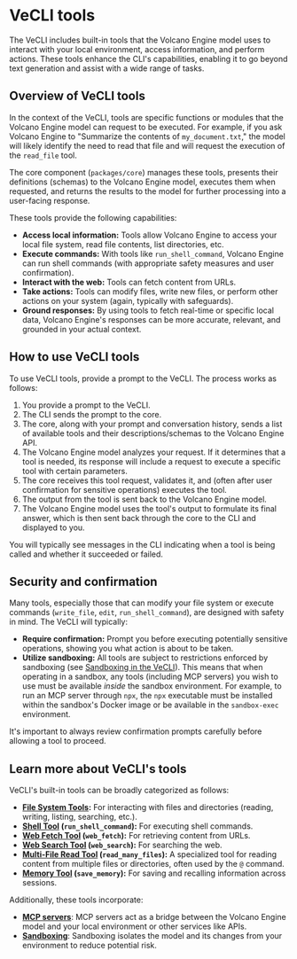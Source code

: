 # VeCLI tools

The VeCLI includes built-in tools that the Volcano Engine model uses to interact with your local environment, access information, and perform actions. These tools enhance the CLI's capabilities, enabling it to go beyond text generation and assist with a wide range of tasks.

## Overview of VeCLI tools

In the context of the VeCLI, tools are specific functions or modules that the Volcano Engine model can request to be executed. For example, if you ask Volcano Engine to "Summarize the contents of `my_document.txt`," the model will likely identify the need to read that file and will request the execution of the `read_file` tool.

The core component (`packages/core`) manages these tools, presents their definitions (schemas) to the Volcano Engine model, executes them when requested, and returns the results to the model for further processing into a user-facing response.

These tools provide the following capabilities:

- **Access local information:** Tools allow Volcano Engine to access your local file system, read file contents, list directories, etc.
- **Execute commands:** With tools like `run_shell_command`, Volcano Engine can run shell commands (with appropriate safety measures and user confirmation).
- **Interact with the web:** Tools can fetch content from URLs.
- **Take actions:** Tools can modify files, write new files, or perform other actions on your system (again, typically with safeguards).
- **Ground responses:** By using tools to fetch real-time or specific local data, Volcano Engine's responses can be more accurate, relevant, and grounded in your actual context.

## How to use VeCLI tools

To use VeCLI tools, provide a prompt to the VeCLI. The process works as follows:

1.  You provide a prompt to the VeCLI.
2.  The CLI sends the prompt to the core.
3.  The core, along with your prompt and conversation history, sends a list of available tools and their descriptions/schemas to the Volcano Engine API.
4.  The Volcano Engine model analyzes your request. If it determines that a tool is needed, its response will include a request to execute a specific tool with certain parameters.
5.  The core receives this tool request, validates it, and (often after user confirmation for sensitive operations) executes the tool.
6.  The output from the tool is sent back to the Volcano Engine model.
7.  The Volcano Engine model uses the tool's output to formulate its final answer, which is then sent back through the core to the CLI and displayed to you.

You will typically see messages in the CLI indicating when a tool is being called and whether it succeeded or failed.

## Security and confirmation

Many tools, especially those that can modify your file system or execute commands (`write_file`, `edit`, `run_shell_command`), are designed with safety in mind. The VeCLI will typically:

- **Require confirmation:** Prompt you before executing potentially sensitive operations, showing you what action is about to be taken.
- **Utilize sandboxing:** All tools are subject to restrictions enforced by sandboxing (see [Sandboxing in the VeCLI](../sandbox.md)). This means that when operating in a sandbox, any tools (including MCP servers) you wish to use must be available _inside_ the sandbox environment. For example, to run an MCP server through `npx`, the `npx` executable must be installed within the sandbox's Docker image or be available in the `sandbox-exec` environment.

It's important to always review confirmation prompts carefully before allowing a tool to proceed.

## Learn more about VeCLI's tools

VeCLI's built-in tools can be broadly categorized as follows:

- **[File System Tools](./file-system.md):** For interacting with files and directories (reading, writing, listing, searching, etc.).
- **[Shell Tool](./shell.md) (`run_shell_command`):** For executing shell commands.
- **[Web Fetch Tool](./web-fetch.md) (`web_fetch`):** For retrieving content from URLs.
- **[Web Search Tool](./web-search.md) (`web_search`):** For searching the web.
- **[Multi-File Read Tool](./multi-file.md) (`read_many_files`):** A specialized tool for reading content from multiple files or directories, often used by the `@` command.
- **[Memory Tool](./memory.md) (`save_memory`):** For saving and recalling information across sessions.

Additionally, these tools incorporate:

- **[MCP servers](./mcp-server.md)**: MCP servers act as a bridge between the Volcano Engine model and your local environment or other services like APIs.
- **[Sandboxing](../sandbox.md)**: Sandboxing isolates the model and its changes from your environment to reduce potential risk.
